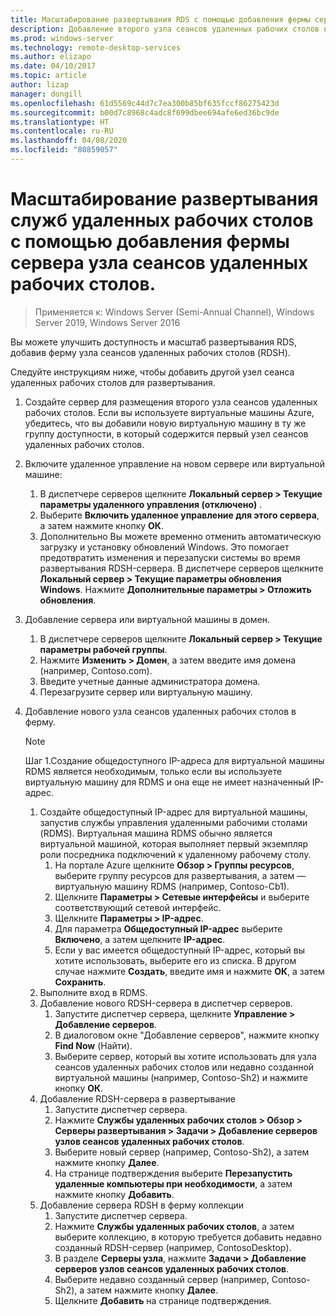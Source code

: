 ```yaml
---
title: Масштабирование развертывания RDS с помощью добавления фермы сервера узла сеансов удаленных рабочих столов
description: Добавление второго узла сеансов удаленных рабочих столов в среду служб удаленных рабочих столов (RDS).
ms.prod: windows-server
ms.technology: remote-desktop-services
ms.author: elizapo
ms.date: 04/10/2017
ms.topic: article
author: lizap
manager: dongill
ms.openlocfilehash: 61d5569c44d7c7ea300b85bf635fccf86275423d
ms.sourcegitcommit: b00d7c8968c4adc8f699dbee694afe6ed36bc9de
ms.translationtype: HT
ms.contentlocale: ru-RU
ms.lasthandoff: 04/08/2020
ms.locfileid: "80859057"
---
```

# <a name="scale-out-your-remote-desktop-services-deployment-by-adding-an-rd-session-host-farm"></a>Масштабирование развертывания служб удаленных рабочих столов с помощью добавления фермы сервера узла сеансов удаленных рабочих столов.

>Применяется к: Windows Server (Semi-Annual Channel), Windows Server 2019, Windows Server 2016

Вы можете улучшить доступность и масштаб развертывания RDS, добавив ферму узла сеансов удаленных рабочих столов (RDSH).   
  
 
Следуйте инструкциям ниже, чтобы добавить другой узел сеанса удаленных рабочих столов для развертывания.  
  
1. Создайте сервер для размещения второго узла сеансов удаленных рабочих столов. Если вы используете виртуальные машины Azure, убедитесь, что вы добавили новую виртуальную машину в ту же группу доступности, в который содержится первый узел сеансов удаленных рабочих столов.
2. Включите удаленное управление на новом сервере или виртуальной машине:
   1. В диспетчере серверов щелкните **Локальный сервер > Текущие параметры удаленного управления (отключено)** . 
   2. Выберите **Включить удаленное управление для этого сервера**, а затем нажмите кнопку **ОК**. 
   3. Дополнительно Вы можете временно отменить автоматическую загрузку и установку обновлений Windows. Это помогает предотвратить изменения и перезапуски системы во время развертывания RDSH-сервера. В диспетчере серверов щелкните **Локальный сервер > Текущие параметры обновления Windows**. Нажмите **Дополнительные параметры > Отложить обновления**. 
3. Добавление сервера или виртуальной машины в домен.
   1. В диспетчере серверов щелкните **Локальный сервер > Текущие параметры рабочей группы**. 
   2. Нажмите **Изменить > Домен**, а затем введите имя домена (например, Contoso.com). 
   3. Введите учетные данные администратора домена. 
   4. Перезагрузите сервер или виртуальную машину.
4. Добавление нового узла сеансов удаленных рабочих столов в ферму.
   >[!NOTE] 
   > Шаг 1.Создание общедоступного IP-адреса для виртуальной машины RDMS является необходимым, только если вы используете виртуальную машину для RDMS и она еще не имеет назначенный IP-адрес.
   
   1. Создайте общедоступный IP-адрес для виртуальной машины, запустив службы управления удаленными рабочими столами (RDMS). Виртуальная машина RDMS обычно является виртуальной машиной, которая выполняет первый экземпляр роли посредника подключений к удаленному рабочему столу.  
       1. На портале Azure щелкните **Обзор > Группы ресурсов**, выберите группу ресурсов для развертывания, а затем — виртуальную машину RDMS (например, Contoso-Cb1).  
       2. Щелкните **Параметры > Сетевые интерфейсы** и выберите соответствующий сетевой интерфейс.   
       3. Щелкните **Параметры > IP-адрес**.
       4. Для параметра **Общедоступный IP-адрес** выберите **Включено**, а затем щелкните **IP-адрес**.   
       5. Если у вас имеется общедоступный IP-адрес, который вы хотите использовать, выберите его из списка. В другом случае нажмите **Создать**, введите имя и нажмите **ОК**, а затем **Сохранить**.   
   2. Выполните вход в RDMS.
   3. Добавление нового RDSH-сервера в диспетчер серверов.   
       1. Запустите диспетчер сервера, щелкните **Управление > Добавление серверов**.   
       2. В диалоговом окне "Добавление серверов", нажмите кнопку **Find Now** (Найти).   
       3. Выберите сервер, который вы хотите использовать для узла сеансов удаленных рабочих столов или недавно созданной виртуальной машины (например, Contoso-Sh2) и нажмите кнопку **ОК**.
   4. Добавление RDSH-сервера в развертывание
       1. Запустите диспетчер сервера.  
       2. Нажмите **Службы удаленных рабочих столов > Обзор > Серверы развертывания > Задачи > Добавление серверов узлов сеансов удаленных рабочих столов**.   
       3. Выберите новый сервер (например, Contoso-Sh2), а затем нажмите кнопку **Далее**.  
       4. На странице подтверждения выберите **Перезапустить удаленные компьютеры при необходимости**, а затем нажмите кнопку **Добавить**.   
   5. Добавление сервера RDSH в ферму коллекции
       1. Запустите диспетчер сервера.   
       2. Нажмите **Службы удаленных рабочих столов**, а затем выберите коллекцию, в которую требуется добавить недавно созданный RDSH-сервер (например, ContosoDesktop).   
       3. В разделе **Серверы узла**, нажмите **Задачи > Добавление серверов узлов сеансов удаленных рабочих столов**.   
       4. Выберите недавно созданный сервер (например, Contoso-Sh2), а затем нажмите кнопку **Далее**.   
       5. Щелкните **Добавить** на странице подтверждения.   


